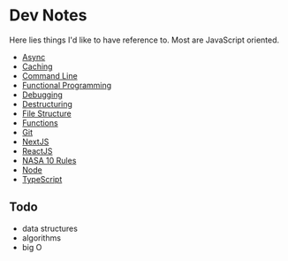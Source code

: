 # Dev Notes

Here lies things I'd like to have reference to. Most are JavaScript oriented.

- [Async](src/async.md)
- [Caching](src/caching.md)
- [Command Line](src/command-line.md)
- [Functional Programming](src/functional-programming.md)
- [Debugging](src/debugging.md)
- [Destructuring](src/destructuring.md)
- [File Structure](src/file-structure.md)
- [Functions](src/functions.md)
- [Git](src/git.md)
- [NextJS](src/nextjs.md)
- [ReactJS](src/react.md)
- [NASA 10 Rules](src/nasa-10-rules.md)
- [Node](src/node.md)
- [TypeScript](src/typescript.md)

## Todo

- data structures
- algorithms
- big O
